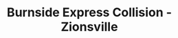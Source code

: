 ---
title: "Burnside Express Collision - Zionsville"
url: /zionsville/burnside-express-collision-zionsville/
shop: car repair
---